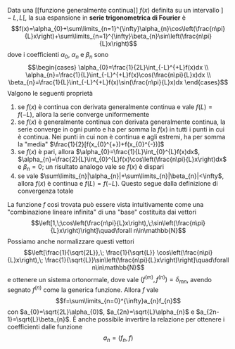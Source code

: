 Data una [[funzione generalmente continua]] $f(x)$ definita su un intervallo $]-L,L[$, la sua espansione in **serie trigonometrica di Fourier** è
$$f(x)=\alpha_{0}+\sum\limits_{n=1}^{\infty}\alpha_{n}\cos\left(\frac{n\pi}{L}x\right)+\sum\limits_{n=1}^{\infty}\beta_{n}\sin\left(\frac{n\pi}{L}x\right)$$
dove i coefficienti $\alpha_{0}$, $\alpha_{n}$ e $\beta_{n}$ sono
$$\begin{cases}
\alpha_{0}=\frac{1}{2L}\int_{-L}^{+L}f(x)dx \\
\alpha_{n}=\frac{1}{L}\int_{-L}^{+L}f(x)\cos(\frac{n\pi}{L}x)dx \\
\beta_{n}=\frac{1}{L}\int_{-L}^{+L}f(x)\sin(\frac{n\pi}{L}x)dx
\end{cases}$$
Valgono le seguenti proprietà
1. se $f(x)$ è continua con derivata generalmente continua e vale $f(L)=f(-L)$, allora la serie converge uniformemente
2. se $f(x)$ è generalmente continua con derivata generalmente continua, la serie converge in ogni punto e ha per somma la $f(x)$ in tutti i punti in cui è continua. Nei punti in cui non è continua e agli estremi, ha per somma la "media" $\frac{1}{2}[f(x_{0}^{+})+f(x_{0}^{-})]$
3. se $f(x)$ è pari, allora $\alpha_{0}=\frac{1}{L}\int_{0}^{L}f(x)dx$, $\alpha_{n}=\frac{2}{L}\int_{0}^{L}f(x)\cos\left(\frac{n\pi}{L}x\right)dx$ e $\beta_{n}=0$; un risultato analogo vale se $f(x)$ è dispari
4. se vale $\sum\limits_{n}|\alpha_{n}|+\sum\limits_{n}|\beta_{n}|<\infty$, allora $f(x)$ è continua e $f(L)=f(-L)$. Questo segue dalla definizione di convergenza totale

La funzione $f$ così trovata può essere vista intuitivamente come una "combinazione lineare infinita" di una "base" costituita dai vettori
$$\left[1,\;\cos\left(\frac{n\pi}{L}x\right),\;\sin\left(\frac{n\pi}{L}x\right)\right]\quad\forall n\in\mathbb{N}$$
Possiamo anche normalizzare questi vettori
$$\left[\frac{1}{\sqrt{2L}},\; \frac{1}{\sqrt{L}} \cos\left(\frac{n\pi}{L}x\right),\; \frac{1}{\sqrt{L}}\sin\left(\frac{n\pi}{L}x\right)\right]\quad\forall n\in\mathbb{N}$$
e ottenere un sistema ortonormale, dove vale $(f^{(m)}, f^{(n)})=\delta_{mn}$, avendo segnato $f^{(n)}$ come la generica funzione. Allora $f$ vale
$$f=\sum\limits_{n=0}^{\infty}a_{n}f_{n}$$
con $a_{0}=\sqrt{2L}\alpha_{0}$, $a_{2n}=\sqrt{L}\alpha_{n}$ e $a_{2n-1}=\sqrt{L}\beta_{n}$. È anche possibile invertire la relazione per ottenere i coefficienti dalle funzione
$$a_{n}=(f_{n},f)$$
